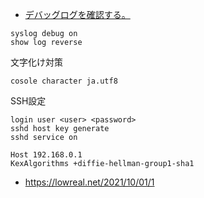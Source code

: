


-  [デバッグログを確認する。](https://network.yamaha.com/setting/router_firewall/ts_router/server_release#point02)

```
syslog debug on
show log reverse
```

文字化け対策
```
cosole character ja.utf8
```


SSH設定

```
login user <user> <password>
sshd host key generate
sshd service on
```

```
Host 192.168.0.1
KexAlgorithms +diffie-hellman-group1-sha1
```
- https://lowreal.net/2021/10/01/1

<!--stackedit_data:
eyJoaXN0b3J5IjpbMTcxMDI4ODQzOCw0NDYzMTg1MjYsNjU1NT
I2ODQzLC0yNTQ4NTcyMjRdfQ==
-->